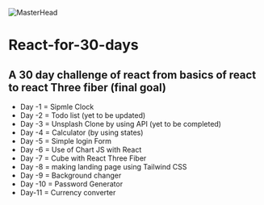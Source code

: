 ![MasterHead](https://user-images.githubusercontent.com/95478989/198955082-6e78ebb5-e1e4-49f9-8d32-6e5af3984dcd.gif)
# React-for-30-days

<h2>A 30 day challenge of react 
from basics of react to react Three fiber (final goal)</h2>

<ul>
<li>Day -1 = Sipmle Clock</li>
<li>Day -2 = Todo list (yet to be updated)</li>
<li>Day -3 = Unsplash Clone by using API (yet to be completed)</li>
<li>Day -4 = Calculator (by using states)</li>
<li>Day -5 = Simple login Form </li> 
<li>Day -6 = Use of Chart JS with React</li>
<li>Day -7 = Cube with React Three Fiber</li>
<li>Day -8 = making landing page using Tailwind CSS</li>
<li>Day -9 = Background changer</li>
<li>Day -10 = Password Generator</li>
<li>Day-11 = Currency converter</li>
</ul>
